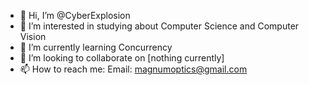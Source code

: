 - 👋 Hi, I’m @CyberExplosion
- 👀 I’m interested in studying about Computer Science and Computer Vision
- 🌱 I’m currently learning Concurrency
- 💞️ I’m looking to collaborate on [nothing currently]
- 📫 How to reach me: Email: magnumoptics@gmail.com

<!---
CyberExplosion/CyberExplosion is a ✨ special ✨ repository because its `README.md` (this file) appears on your GitHub profile.
You can click the Preview link to take a look at your changes.
--->
